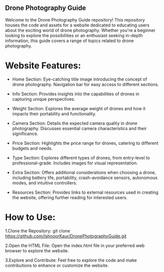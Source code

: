 ## Drone Photography Guide
Welcome to the Drone Photography Guide repository! This repository houses the code and assets for a website dedicated to educating users about the exciting world of drone photography. Whether you're a beginner looking to explore the possibilities or an enthusiast seeking in-depth information, this guide covers a range of topics related to drone photography.

# Website Features:
- Home Section: Eye-catching title image introducing the concept of drone photography. Navigation bar for easy access to different sections.

- Info Section: Provides insights into the capabilities of drones in capturing unique perspectives.

- Weight Section: Explores the average weight of drones and how it impacts their portability and functionality.

- Camera Section: Details the expected camera quality in drone photography. Discusses essential camera characteristics and their significance.

- Price Section: Highlights the price range for drones, catering to different budgets and needs.

- Type Section: Explores different types of drones, from entry-level to professional-grade. Includes images for visual representation.

- Extra Section: Offers additional considerations when choosing a drone, including battery life, portability, crash-avoidance sensors, autonomous modes, and intuitive controllers.

- Resources Section: Provides links to external resources used in creating the website, offering further reading for interested users.

# How to Use:
1.Clone the Repository:
git clone https://github.com/IshnoorKaur/DronePhotographyGuide.git

2.Open the HTML File:
Open the index.html file in your preferred web browser to explore the website.

3.Explore and Contribute:
Feel free to explore the code and make contributions to enhance or customize the website.
